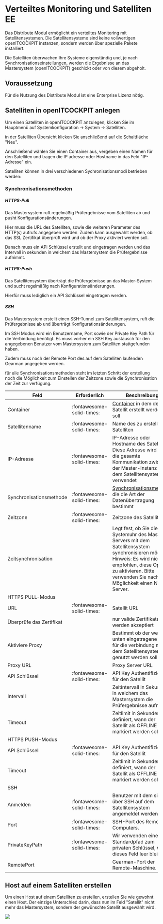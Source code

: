# Verteiltes Monitoring und Satelliten <span class="badge badge-danger badge-outlined" title="Enterprise Edition">EE</span>

Das Distribute Modul ermöglicht ein verteiltes Monitoring mit Satellitensystemen. Die Satellitensysteme sind keine vollwertigen openITCOCKPIT instanzen, sondern werden über spezielle Pakete installiert.

Die Satelliten überwachen Ihre Systeme eigenständig und, je nach Synchronisationseinstellungen, werden die Ergebnisse an das Mastersystem (openITCOCKPIT) geschickt oder von diesem abgeholt.

## Voraussetzung

Für die Nutzung des Distribute Modul ist eine Enterprise Lizenz nötig.

## Satelliten in openITCOCKPIT anlegen

Um einen Satelliten in openITCOCKPIT anzulegen, klicken Sie im Hauptmenü auf Systemkonfiguration → System → Satelliten.

in der Satelliten Übersicht klicken Sie anschließend auf die Schaltfläche "Neu".

Anschließend wählen Sie einen Container aus, vergeben einen Namen für den Satelliten und tragen die IP adresse oder Hostname in das Feld "IP-Adresse" ein.

Satelliten können in drei verschiedenen Sychronisationsmodi betrieben werden:
### Synchronisationsmethoden
##### HTTPS-Pull

Das Mastersystem ruft regelmäßig Prüfergebnisse vom Satelliten ab und pusht Konfigurationsänderungen.

Hier muss die URL des Satelliten, sowie die weiteren Parameter des HTTP(s) aufrufs angegeben werden. Zudem kann ausgewählt werden, ob das SSL Zertifikat überprüft wird und ob der Proxy aktiviert werden soll.

Danach muss ein API Schlüssel erstellt und eingetragen werden und das Intervall in sekunden in welchem das Mastersystem die Prüfergebnisse aufnimmt.

##### HTTPS-Push

Das Satellitensystem überträgt die Prüfergebnisse an das Master-System und sucht regelmäßig nach Konfigurationsänderungen.

Hierfür muss lediglich ein API Schlüssel eingetragen werden.

##### SSH

Das Mastersystem erstellt einen SSH-Tunnel zum Satellitensystem, ruft die Prüfergebnisse ab und überträgt Konfigurationsänderungen.

Im SSH Modus wird ein Benutzername, Port sowie der Private Key Path für die Verbindung benötigt. Es muss vorher ein SSH Key austausch für den angegebenen Benutzer vom Mastersystem zum Satelliten stattgefunden haben.

Zudem muss noch der Remote Port des auf dem Satelliten laufenden Gearman angegeben werden.

für alle Synchronisationsmethoden steht im letzten Schritt der erstellung noch die Möglichkeit zum Einstellen der Zeitzone sowie die Synchronisation der Zeit zur verfügung.

| Feld | Erforderlich | Beschreibung |
|---|---|---|
| Container | :fontawesome-solid-times: | [Container](../container/) in dem der Satellit erstellt werden soll  |
| Satellitenname | :fontawesome-solid-times: | Name des zu erstellenden Satelliten |
| IP-Adresse | :fontawesome-solid-times: | IP-Adresse oder Hostname des Satelliten. Diese Adresse wird für die gesamte Kommunikation zwischen der Master-Instanz und dem Satellitensystem verwendet |
| Synchronisationsmethode | :fontawesome-solid-times: | [Synchronisationsmethode](#synchronisationsmethoden) die die Art der Datenübertragung bestimmt |
| Zeitzone | :fontawesome-solid-times: | Zeitzone des Satelliten |
| Zeitsynchronisation |  |  Legt fest, ob Sie die Systemuhr des Master-Servers mit dem Satellitensystem synchronisieren möchten. Hinweis: Es wird nicht empfohlen, diese Option zu aktivieren. Bitte verwenden Sie nach Möglichkeit einen NTP-Server.  |
| HTTPS PULL-Modus |
| URL | :fontawesome-solid-times: | Satellit URL |
| Überprüfe das Zertifikat |  | nur valide Zertifikate werden akzeptiert |
| Aktiviere Proxy |  | Bestimmt ob der weiter unten eingetragene Proxy für die verbindung mit dem Satellitensystem genutzt werden soll |
| Proxy URL |  | Proxy Server URL |
| API Schlüssel | :fontawesome-solid-times: | API Key Authentifizierung für den Satellit |
| Intervall |  | Zeitintervall in Sekunden, in welchem das Mastersystem die Prüfergebnisse aufnimmt |
| Timeout |  | Zeitlimit in Sekunden, das definiert, wann der Satellit als OFFLINE markiert werden soll. |
| HTTPS PUSH-Modus |
| API Schlüssel | :fontawesome-solid-times: | API Key Authentifizierung für den Satellit |
| Timeout |  | Zeitlimit in Sekunden, das definiert, wann der Satellit als OFFLINE markiert werden soll. |
| SSH |
| Anmelden | :fontawesome-solid-times: | Benutzer mit dem sich über SSH auf dem Satellitensystem angemeldet werden soll |
| Port | :fontawesome-solid-times: | SSH-Port des Remote-Computers. |
| PrivateKeyPath | :fontawesome-solid-times: | Wir verwenden einen Standardpfad zum privaten Schlüssel, wenn dieses Feld leer bleibt |
| RemotePort |  | Gearman-Port der Remote-Maschine. |

## Host auf einem Satelliten erstellen

Um einen Host auf einem Satelliten zu erstellen, erstellen Sie wie gewohnt einen Host. Der einzige Unterschied darin, dass nun im Feld "Satellit" nicht mehr das Mastersystem, sondern der gewünschte Satellit ausgewählt wird.

![](/images/host-satellite.png)